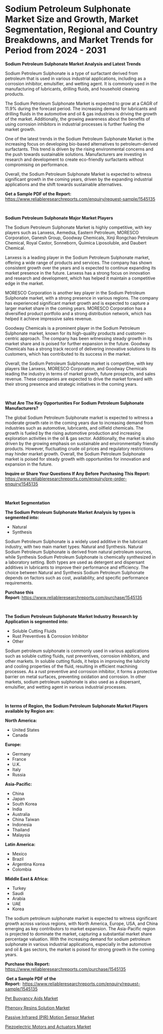 <p><h1>Sodium Petroleum Sulphonate Market Size and Growth, Market Segmentation, Regional and Country Breakdowns, and Market Trends for Period from 2024 -  2031</h1></p><p><strong>Sodium Petroleum Sulphonate Market Analysis and Latest Trends</strong></p>
<p><p>Sodium Petroleum Sulphonate is a type of surfactant derived from petroleum that is used in various industrial applications, including as a corrosion inhibitor, emulsifier, and wetting agent. It is commonly used in the manufacturing of lubricants, drilling fluids, and household cleaning products.</p><p>The Sodium Petroleum Sulphonate Market is expected to grow at a CAGR of 11.9% during the forecast period. The increasing demand for lubricants and drilling fluids in the automotive and oil & gas industries is driving the growth of the market. Additionally, the growing awareness about the benefits of using corrosion inhibitors in industrial processes is further fueling the market growth.</p><p>One of the latest trends in the Sodium Petroleum Sulphonate Market is the increasing focus on developing bio-based alternatives to petroleum-derived surfactants. This trend is driven by the rising environmental concerns and the push towards sustainable solutions. Manufacturers are investing in research and development to create eco-friendly surfactants without compromising on performance.</p><p>Overall, the Sodium Petroleum Sulphonate Market is expected to witness significant growth in the coming years, driven by the expanding industrial applications and the shift towards sustainable alternatives.</p></p>
<p><strong>Get a Sample PDF of the Report:&nbsp;</strong> <a href="https://www.reliableresearchreports.com/enquiry/request-sample/1545135">https://www.reliableresearchreports.com/enquiry/request-sample/1545135</a></p>
<p>&nbsp;</p>
<p><strong>Sodium Petroleum Sulphonate Major Market Players</strong></p>
<p><p>The Sodium Petroleum Sulphonate Market is highly competitive, with key players such as Lanxess, Aemedsa, Eastern Petroleum, MORESCO Corporation, Ganesh Group, Goodway Chemicals, Xinji Rongchao Petroleum Chemical, Royal Castor, Sonneborn, Química Liposoluble, and Daubert Chemical.</p><p>Lanxess is a leading player in the Sodium Petroleum Sulphonate market, offering a wide range of products and services. The company has shown consistent growth over the years and is expected to continue expanding its market presence in the future. Lanxess has a strong focus on innovation and research and development, which has helped it maintain a competitive edge in the market.</p><p>MORESCO Corporation is another key player in the Sodium Petroleum Sulphonate market, with a strong presence in various regions. The company has experienced significant market growth and is expected to capture a larger market share in the coming years. MORESCO Corporation has a diversified product portfolio and a strong distribution network, which has helped it achieve impressive sales revenue.</p><p>Goodway Chemicals is a prominent player in the Sodium Petroleum Sulphonate market, known for its high-quality products and customer-centric approach. The company has been witnessing steady growth in its market share and is poised for further expansion in the future. Goodway Chemicals has a strong track record of delivering innovative solutions to its customers, which has contributed to its success in the market.</p><p>Overall, the Sodium Petroleum Sulphonate market is competitive, with key players like Lanxess, MORESCO Corporation, and Goodway Chemicals leading the industry in terms of market growth, future prospects, and sales revenue. These companies are expected to drive the market forward with their strong presence and strategic initiatives in the coming years.</p></p>
<p>&nbsp;</p>
<p><strong>What Are The Key Opportunities For Sodium Petroleum Sulphonate Manufacturers?</strong></p>
<p><p>The global Sodium Petroleum Sulphonate market is expected to witness a moderate growth rate in the coming years due to increasing demand from industries such as automotive, lubricants, and oilfield chemicals. The growth is fueled by the rising automotive production and increasing exploration activities in the oil & gas sector. Additionally, the market is also driven by the growing emphasis on sustainable and environmentally friendly products. However, fluctuating crude oil prices and regulatory restrictions may hinder market growth. Overall, the Sodium Petroleum Sulphonate market is poised for steady growth with opportunities for innovation and expansion in the future.</p></p>
<p><strong>Inquire or Share Your Questions If Any Before Purchasing This Report:</strong> <a href="https://www.reliableresearchreports.com/enquiry/pre-order-enquiry/1545135">https://www.reliableresearchreports.com/enquiry/pre-order-enquiry/1545135</a></p>
<p>&nbsp;</p>
<p><strong>Market Segmentation</strong></p>
<p><strong>The Sodium Petroleum Sulphonate Market Analysis by types is segmented into:</strong></p>
<p><ul><li>Natural</li><li>Synthesis</li></ul></p>
<p><p>Sodium Petroleum Sulphonate is a widely used additive in the lubricant industry, with two main market types: Natural and Synthesis. Natural Sodium Petroleum Sulphonate is derived from natural petroleum sources, while Synthesis Sodium Petroleum Sulphonate is chemically synthesized in a laboratory setting. Both types are used as detergent and dispersant additives in lubricants to improve their performance and efficiency. The choice between Natural and Synthesis Sodium Petroleum Sulphonate depends on factors such as cost, availability, and specific performance requirements.</p></p>
<p><strong>Purchase this Report:&nbsp;</strong><a href="https://www.reliableresearchreports.com/purchase/1545135">https://www.reliableresearchreports.com/purchase/1545135</a></p>
<p>&nbsp;</p>
<p><strong>The Sodium Petroleum Sulphonate Market Industry Research by Application is segmented into:</strong></p>
<p><ul><li>Soluble Cutting Fluids</li><li>Rust Preventives & Corrosion Inhibitor</li><li>Other</li></ul></p>
<p><p>Sodium petroleum sulphonate is commonly used in various applications such as soluble cutting fluids, rust preventives, corrosion inhibitors, and other markets. In soluble cutting fluids, it helps in improving the lubricity and cooling properties of the fluid, resulting in efficient machining processes. As a rust preventive and corrosion inhibitor, it forms a protective barrier on metal surfaces, preventing oxidation and corrosion. In other markets, sodium petroleum sulphonate is also used as a dispersant, emulsifier, and wetting agent in various industrial processes.</p></p>
<p>&nbsp;</p>
<p><strong>In terms of Region, the Sodium Petroleum Sulphonate Market Players available by Region are:</strong></p>
<p>
    <p> <strong> North America: </strong>
        <ul>
            <li>United States</li>
            <li>Canada</li>
        </ul>
        </p> 
    <p> <strong> Europe: </strong>
        <ul>
            <li>Germany</li>
            <li>France</li>
            <li>U.K.</li>
            <li>Italy</li>
            <li>Russia</li>
        </ul>
        </p> 
    <p> <strong> Asia-Pacific: </strong>
        <ul>
            <li>China</li>
            <li>Japan</li>
            <li>South Korea</li>
            <li>India</li>
            <li>Australia</li>
            <li>China Taiwan</li>
            <li>Indonesia</li>
            <li>Thailand</li>
            <li>Malaysia</li>
        </ul>
        </p> 
    <p> <strong> Latin America: </strong>
        <ul>
            <li>Mexico</li>
            <li>Brazil</li>
            <li>Argentina Korea</li>
            <li>Colombia</li>
        </ul>
        </p> 
    <p> <strong> Middle East & Africa: </strong>
        <ul>
            <li>Turkey</li>
            <li>Saudi</li>
            <li>Arabia</li>
            <li>UAE</li>
            <li>Korea</li>
        </ul>
    </p>
    </p>
<p><p>The sodium petroleum sulphonate market is expected to witness significant growth across various regions, with North America, Europe, USA, and China emerging as key contributors to market expansion. The Asia-Pacific region is projected to dominate the market, capturing a substantial market share percentage valuation. With the increasing demand for sodium petroleum sulphonate in various industrial applications, especially in the automotive and oil & gas sectors, the market is poised for strong growth in the coming years.</p></p>
<p><strong>Purchase this Report: </strong><a href="https://www.reliableresearchreports.com/purchase/1545135">https://www.reliableresearchreports.com/purchase/1545135</a></p>
<p>&nbsp;<strong>Get a Sample PDF of the Report:&nbsp;&nbsp;</strong><a href="https://www.reliableresearchreports.com/enquiry/request-sample/1545135">https://www.reliableresearchreports.com/enquiry/request-sample/1545135</a></p>
<p><strong></strong></p>
<p><p><a href="https://view.publitas.com/reportprime-1/pet-buoyancy-aids-market-dynamics-2023-2030-also-about-its-market-trends-projections-and-opportunities/">Pet Buoyancy Aids Market</a></p><p><a href="https://unruly-ladybug-44b.notion.site/Phenoxy-Resins-Solution-Market-Research-Report-Provides-Critical-Insights-that-can-help-Shape-Busine-d669524518b448d6b40df846885cc17f">Phenoxy Resins Solution Market</a></p><p><a href="https://view.publitas.com/reportprime-1/passive-infrared-pir-motion-sensor-market-analysis-examines-its-scope-on-growth-opportunities-and-forecasted-trends-spanning-from-2023-to-2030/">Passive Infrared (PIR) Motion Sensor Market</a></p><p><a href="https://view.publitas.com/reportprime-1/piezoelectric-motors-and-actuators-market-size-evaluating-its-market-trends-growth-and-projections-2023-2030/">Piezoelectric Motors and Actuators Market</a></p></p>
